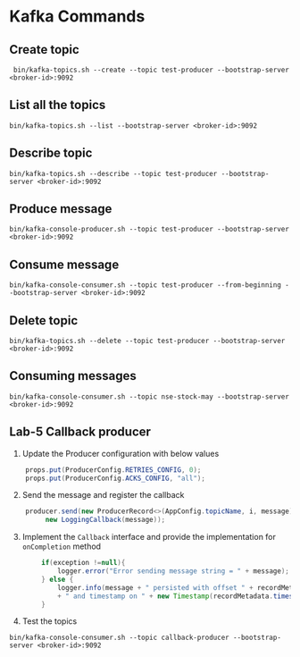 # Kafka Commands

## Create topic
```
 bin/kafka-topics.sh --create --topic test-producer --bootstrap-server <broker-id>:9092
```
## List all the topics
`
bin/kafka-topics.sh --list --bootstrap-server <broker-id>:9092
`

## Describe topic
`
bin/kafka-topics.sh --describe --topic test-producer --bootstrap-server <broker-id>:9092
`

## Produce message
`
bin/kafka-console-producer.sh --topic test-producer --bootstrap-server <broker-id>:9092
`

## Consume message
`
bin/kafka-console-consumer.sh --topic test-producer --from-beginning --bootstrap-server <broker-id>:9092
`

## Delete topic
`
bin/kafka-topics.sh --delete --topic test-producer --bootstrap-server <broker-id>:9092
`

## Consuming messages

`
bin/kafka-console-consumer.sh --topic nse-stock-may --bootstrap-server <broker-id>:9092
`

## Lab-5 Callback producer

1. Update the Producer configuration with below values
```java
    props.put(ProducerConfig.RETRIES_CONFIG, 0);
    props.put(ProducerConfig.ACKS_CONFIG, "all");
```
2. Send the message and register the callback 
```java
    producer.send(new ProducerRecord<>(AppConfig.topicName, i, message),
         new LoggingCallback(message));
```
3. Implement the `Callback` interface and provide the implementation for `onCompletion` method
```java
        if(exception !=null){
            logger.error("Error sending message string = " + message);
        } else {
            logger.info(message + " persisted with offset " + recordMetadata.offset()
            + " and timestamp on " + new Timestamp(recordMetadata.timestamp()));
        }
```
4. Test the topics
```
bin/kafka-console-consumer.sh --topic callback-producer --bootstrap-server <broker-id>:9092 
```
